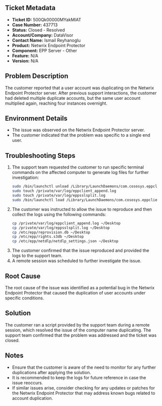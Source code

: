 ## Ticket Metadata
- **Ticket ID:** 500Qk00000MYakMIAT
- **Case Number:** 437713
- **Status:** Closed - Resolved
- **Account/Company:** DataVisor
- **Contact Name:** Ismail Reyhanoglu
- **Product:** Netwrix Endpoint Protector
- **Component:** EPP Server - Other
- **Feature:** N/A
- **Version:** N/A

## Problem Description
The customer reported that a user account was duplicating on the Netwrix Endpoint Protector server. After previous support interactions, the customer had deleted multiple duplicate accounts, but the same user account multiplied again, reaching four instances overnight.

## Environment Details
- The issue was observed on the Netwrix Endpoint Protector server.
- The customer indicated that the problem was specific to a single end user.

## Troubleshooting Steps
1. The support team requested the customer to run specific terminal commands on the affected computer to generate log files for further investigation:
   ```bash
   sudo /bin/launchctl unload /Library/LaunchDaemons/com.cososys.eppclient.launchdaemon.plist
   sudo touch /private/var/log/eppclient_append.log
   sudo touch /private/var/log/eppsslsplit.log
   sudo /bin/launchctl load /Library/LaunchDaemons/com.cososys.eppclient.launchdaemon.plist
   ```
2. The customer was instructed to allow the issue to reproduce and then collect the logs using the following commands:
   ```bash
   cp /private/var/log/eppclient_append.log ~/Desktop
   cp /private/var/log/eppsslsplit.log ~/Desktop
   cp /etc/epp/reprovision.db ~/Desktop
   cp /etc/epp/rights.s3db ~/Desktop
   cp /etc/epp/netdlp/netdlp_settings.json ~/Desktop
   ```
3. The customer confirmed that the issue reproduced and provided the logs to the support team.
4. A remote session was scheduled to further investigate the issue.

## Root Cause
The root cause of the issue was identified as a potential bug in the Netwrix Endpoint Protector that caused the duplication of user accounts under specific conditions.

## Solution
The customer ran a script provided by the support team during a remote session, which resolved the issue of the computer name duplicating. The support team confirmed that the problem was addressed and the ticket was closed.

## Notes
- Ensure that the customer is aware of the need to monitor for any further duplications after applying the solution.
- It is recommended to keep the logs for future reference in case the issue reoccurs.
- If similar issues arise, consider checking for any updates or patches for the Netwrix Endpoint Protector that may address known bugs related to account duplication.